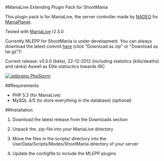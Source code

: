 #ManiaLive Extending Plugin Pack for ShootMania

This plugin pack is for ManiaLive, the server controller made by [NADEO](http://www.nadeo.com/) for [ManiaPlanet](http://www.maniaplanet.com/).

Tested with [ManiaLive](http://manialive.googlecode.com/files/ManiaLive_2.5.0.zip) r2.5.0

Currently MLEPP for ShootMania is under development. You can always download the latest commit [here](https://github.com/MLEPP/shootmania/downloads/) (click "Download as zip" or "Download as tar.gz")!

Current release: v0.5.0 (bèta), 22-12-2012 (including statistics (kills/deaths) and ranks) Aswell as Elite statisctics towards IRC

[![Jetbrains PhpStorm](http://dump.klaversma.eu/phpstorm.jpg "This project is developed with Jetbrains PhpStorm")](http://www.jetbrains.com/phpstorm/)

##Requirements
- PHP 5.3 (for ManiaLive)
- MySQL 4/5 (to store everything in the database) (optional)

##Installation
1) Download the latest release from the Downloads section

2) Unpack the .zip-file into your ManiaLive directory

3) Move the files in the scripts/ directory into the UserData/Scripts/Modes/ShootMania directory of your server

4) Update the configfile to include the MLEPP plugins